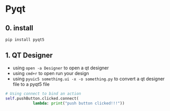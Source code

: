 # Pyqt

## 0. install

`pip install pyqt5`

## 1. QT Designer

-   using `open -a Designer` to open a qt designer
-   using `cmd+r` to open run your design
-   using `pyuic5 something.ui -x -o something.py` to convert a qt designer file to a pyqt5 file

```python
# Using connect to bind an action
self.pushButton.clicked.connect(
            lambda: print("push button clicked!!!"))
```
